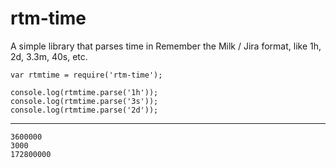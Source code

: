 # rtm-time

A simple library that parses time in Remember the Milk / Jira format, like 1h, 2d, 3.3m, 40s, etc.

    var rtmtime = require('rtm-time');

    console.log(rtmtime.parse('1h'));
    console.log(rtmtime.parse('3s'));
    console.log(rtmtime.parse('2d'));
---
    3600000
    3000
    172800000
